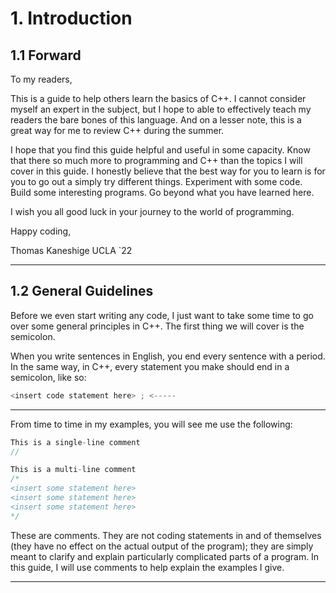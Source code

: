 # 1. Introduction

## 1.1 Forward
To my readers,

This is a guide to help others learn the basics of C++. I cannot consider myself 
an expert in the  subject, but I hope to able to effectively teach my readers the
bare bones of this language. And on a lesser note, this is a great way for me to 
review C++ during the summer.

I hope that you find this guide helpful and useful in some capacity. Know that there
so much more to programming and C++ than the topics I will cover in this guide. I
honestly believe that the best way for you to learn is for you to go out a simply
try different things. Experiment with some code. Build some interesting programs.
Go beyond what you have learned here.

I wish you all good luck in your journey to the world of programming.

Happy coding,

Thomas Kaneshige
UCLA `22

---

## 1.2 General Guidelines

Before we even start writing any code, I just want to take some time to go over
some general principles in C++. The first thing we will cover is the semicolon.

When you write sentences in English, you end every sentence with a period. In the
same way, in C++, every statement you make should end in a semicolon, like so:

```C++
<insert code statement here> ; <-----
```

---

From time to time in my examples, you will see me use the following:

```C++
This is a single-line comment
//

This is a multi-line comment
/* 
<insert some statement here>
<insert some statement here>
<insert some statement here> 
*/
```

These are comments. They are not coding statements in and of themselves (they have
no effect on the actual output of the program); they are simply meant to clarify and
explain particularly complicated parts of a program. In this guide, I will use comments
to help explain the examples I give.

---